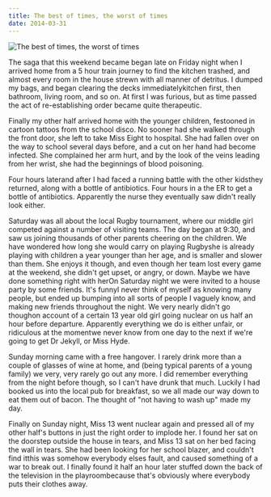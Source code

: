 ```yaml
---
title: The best of times, the worst of times
date: 2014-03-31
---
```


![The best of times, the worst of times](https://source.unsplash.com/9ZQzrLWV52M/1600x900)

The saga that this weekend became began late on Friday night when I arrived home from a 5 hour train journey to find the kitchen trashed, and almost every room in the house strewn with all manner of detritus. I dumped my bags, and began clearing the decks immediatelykitchen first, then bathroom, living room, and so on. At first I was furious, but as time passed the act of re-establishing order became quite therapeutic.

Finally my other half arrived home with the younger children, festooned in cartoon tattoos from the school disco. No sooner had she walked through the front door, she left to take Miss Eight to hospital. She had fallen over on the way to school several days before, and a cut on her hand had become infected. She complained her arm hurt, and by the look of the veins leading from her wrist, she had the beginnings of blood poisoning.

Four hours laterand after I had faced a running battle with the other kidsthey returned, along with a bottle of antibiotics. Four hours in a the ER to get a bottle of antibiotics. Apparently the nurse they eventually saw didn't really look either.

Saturday was all about the local Rugby tournament, where our middle girl competed against a number of visiting teams. The day began at 9:30, and saw us joining thousands of other parents cheering on the children. We have wondered how long she would carry on playing Rugbyshe is already playing with children a year younger than her age, and is smaller and slower than them. She enjoys it though, and even though her team lost every game at the weekend, she didn't get upset, or angry, or down. Maybe we have done something right with herOn Saturday night we were invited to a house party by some friends. It's funnyI never think of myself as knowing many people, but ended up bumping into all sorts of people I vaguely know, and making new friends throughout the night. We very nearly didn't go thoughon account of a certain 13 year old girl going nuclear on us half an hour before departure. Apparently everything we do is either unfair, or ridiculous at the momentwe never know from one day to the next if we're going to get Dr Jekyll, or Miss Hyde.

Sunday morning came with a free hangover. I rarely drink more than a couple of glasses of wine at home, and (being typical parents of a young family) we very, very rarely go out any more. I did remember everything from the night before though, so I can't have drunk that much. Luckily I had booked us into the local pub for breakfast, so we all made our way down to eat them out of bacon. The thought of "not having to wash up" made my day.

Finally on Sunday night, Miss 13 went nuclear again and pressed all of my other half's buttons in just the right order to implode her. I found her sat on the doorstep outside the house in tears, and Miss 13 sat on her bed facing the wall in tears. She had been looking for her school blazer, and couldn't find itthis was somehow everybody elses fault, and caused something of a war to break out. I finally found it half an hour later stuffed down the back of the television in the playroombecause that's obviously where everybody puts their clothes away.